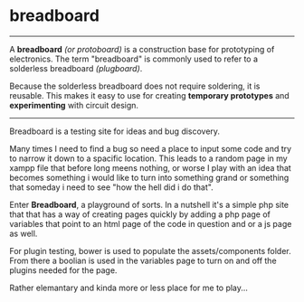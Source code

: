 breadboard
============
____
A **breadboard** *(or protoboard)* is a construction base for prototyping of electronics. The term "breadboard" is commonly used to refer to a solderless breadboard *(plugboard)*.

Because the solderless breadboard does not require soldering, it is reusable. This makes it easy to use for creating **temporary prototypes** and **experimenting** with circuit design.
_____

Breadboard is a testing site for ideas and bug discovery.

Many times I need to find a bug so need a place to input some code and try to narrow it down to a spacific location.  This leads to a random page in my xampp file that before long meens nothing, or worse I play with an idea that becomes something i would like to turn into something grand or something that someday i need to see "how the hell did i do that".

Enter **Breadboard**, a playground of sorts.  In a nutshell it's a simple php site that that has a way of creating pages quickly by adding a php page of variables that point to an html page of the code in question and or a js page as well.

For plugin testing, bower is used to populate the assets/components folder.  From there a boolian is used in the variables page to turn on and off the plugins needed for the page.

Rather elemantary and kinda more or less place for me to play...
